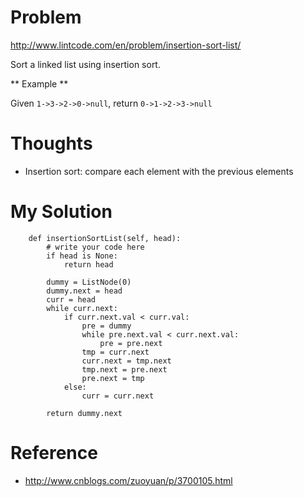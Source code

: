 # Problem

http://www.lintcode.com/en/problem/insertion-sort-list/

Sort a linked list using insertion sort.

** Example **

Given ```1->3->2->0->null```, return ```0->1->2->3->null```

# Thoughts

- Insertion sort: compare each element with the previous elements

# My Solution

```
    def insertionSortList(self, head):
        # write your code here
        if head is None:
            return head
        
        dummy = ListNode(0)
        dummy.next = head
        curr = head
        while curr.next:
            if curr.next.val < curr.val:
                pre = dummy
                while pre.next.val < curr.next.val:
                    pre = pre.next
                tmp = curr.next
                curr.next = tmp.next
                tmp.next = pre.next
                pre.next = tmp
            else:
                curr = curr.next
        
        return dummy.next
```

# Reference

- http://www.cnblogs.com/zuoyuan/p/3700105.html
